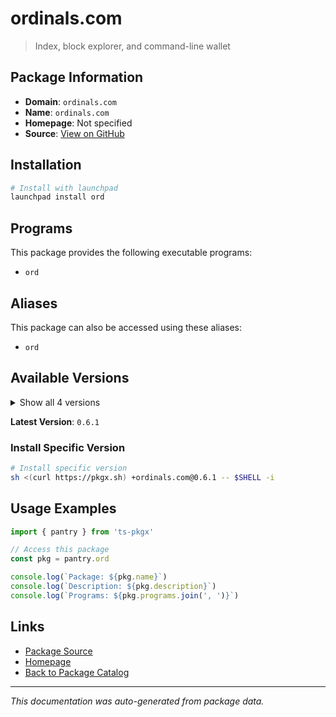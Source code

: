 # ordinals.com

> Index, block explorer, and command-line wallet

## Package Information

- **Domain**: `ordinals.com`
- **Name**: `ordinals.com`
- **Homepage**: Not specified
- **Source**: [View on GitHub](https://github.com/pkgxdev/pantry/tree/main/projects/ordinals.com/package.yml)

## Installation

```bash
# Install with launchpad
launchpad install ord
```

## Programs

This package provides the following executable programs:

- `ord`

## Aliases

This package can also be accessed using these aliases:

- `ord`

## Available Versions

<details>
<summary>Show all 4 versions</summary>

- `0.6.1`, `0.6.0`, `0.5.1`, `0.5.0`

</details>

**Latest Version**: `0.6.1`

### Install Specific Version

```bash
# Install specific version
sh <(curl https://pkgx.sh) +ordinals.com@0.6.1 -- $SHELL -i
```

## Usage Examples

```typescript
import { pantry } from 'ts-pkgx'

// Access this package
const pkg = pantry.ord

console.log(`Package: ${pkg.name}`)
console.log(`Description: ${pkg.description}`)
console.log(`Programs: ${pkg.programs.join(', ')}`)
```

## Links

- [Package Source](https://github.com/pkgxdev/pantry/tree/main/projects/ordinals.com/package.yml)
- [Homepage](#)
- [Back to Package Catalog](../package-catalog.md)

---

*This documentation was auto-generated from package data.*
